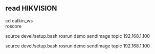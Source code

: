 ## read HIKVISION
cd catkin_ws<br>
roscore<br>

source devel/setup.bash
rosrun demo sendImage topic 192.168.1.100

source devel/setup.bash
rosrun demo sendImage topic 192.168.1.100
